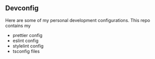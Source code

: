 ## Devconfig

Here are some of my personal development configurations.
This repo contains my

- prettier config
- eslint config
- stylelint config
- tsconfig files
